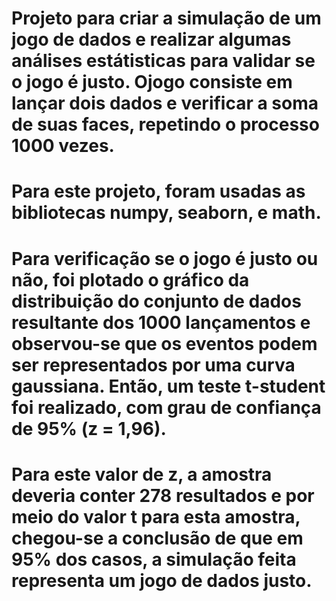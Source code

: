 # Projeto para criar a simulação de um jogo de dados e realizar algumas análises estátisticas para validar se o jogo é justo. Ojogo consiste em lançar dois dados e verificar a soma de suas faces, repetindo o processo 1000 vezes.
# Para este projeto, foram usadas as bibliotecas numpy, seaborn, e math.
# Para verificação se o jogo é justo ou não, foi plotado o gráfico da distribuição do conjunto de dados resultante dos 1000 lançamentos e observou-se que os eventos podem ser representados por uma curva gaussiana. Então, um teste t-student foi realizado, com grau de confiança de 95% (z = 1,96).
# Para este valor de z, a amostra deveria conter 278 resultados e por meio do valor t para esta amostra, chegou-se a conclusão de que em 95% dos casos, a simulação feita representa um jogo de dados justo.
